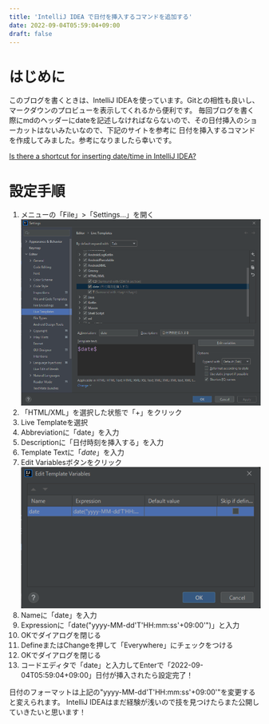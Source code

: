 ```yaml
---
title: 'IntelliJ IDEA で日付を挿入するコマンドを追加する'
date: 2022-09-04T05:59:04+09:00
draft: false
---
```


# はじめに
このブログを書くときは、IntelliJ IDEAを使っています。Gitとの相性も良いし、マークダウンのプロビューを表示してくれるから便利です。
毎回ブログを書く際にmdのヘッダーにdateを記述しなければならないので、その日付挿入のショーカットはないみたいなので、下記のサイトを参考に
日付を挿入するコマンドを作成してみました。参考になりましたら幸いです。

[Is there a shortcut for inserting date/time in IntelliJ IDEA?](https://stackoverflow.com/questions/8714779/is-there-a-shortcut-for-inserting-date-time-in-intellij-idea)

# 設定手順
1. メニューの「File」>「Settings...」を開く  
   ![](./images/settings.png)
2. 「HTML/XML」を選択した状態で「+」をクリック
3. Live Templateを選択
4. Abbreviationに「date」を入力
5. Descriptionに「日付時刻を挿入する」を入力
6. Template Textに「$date$」を入力
7. Edit Variablesボタンをクリック  
   ![](./images/edit_template_variables.png)
8. Nameに「date」を入力
9. Expressionに「date("yyyy-MM-dd'T'HH:mm:ss'+09:00'")」と入力
10. OKでダイアログを閉じる
11. DefineまたはChangeを押して「Everywhere」にチェックをつける
12. OKでダイアログを閉じる
13. コードエディタで「date」と入力してEnterで「2022-09-04T05:59:04+09:00」日付が挿入されたら設定完了！

日付のフォーマットは上記の"yyyy-MM-dd'T'HH:mm:ss'+09:00'"を変更すると変えられます。
IntelliJ IDEAはまだ経験が浅いので技を見つけたらまた公開していきたいと思います！